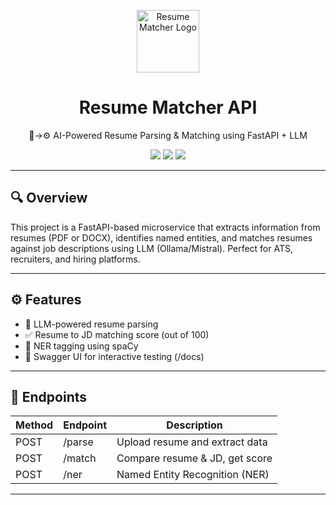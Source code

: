 <p align="center">
  <img src="https://img.icons8.com/external-flat-juicy-fish/64/resume.png" width="100" alt="Resume Matcher Logo">
  <h1 align="center">Resume Matcher API</h1>
  <p align="center">📄→⚙️ AI-Powered Resume Parsing & Matching using FastAPI + LLM</p>
</p>

<p align="center">
  <img src="https://img.shields.io/badge/Python-3.9-blue?style=flat-square" />
  <img src="https://img.shields.io/badge/FastAPI-🚀-green?style=flat-square" />
  <img src="https://img.shields.io/github/license/YOUR-USERNAME/resume-matcher?style=flat-square" />
</p>

---

## 🔍 Overview

This project is a FastAPI-based microservice that extracts information from resumes (PDF or DOCX), identifies named entities, and matches resumes against job descriptions using LLM (Ollama/Mistral). Perfect for ATS, recruiters, and hiring platforms.

---

## ⚙️ Features

- 🧠 LLM-powered resume parsing
- ✅ Resume to JD matching score (out of 100)
- 🧾 NER tagging using spaCy
- 🧪 Swagger UI for interactive testing (/docs)

---

## 🚀 Endpoints

| Method | Endpoint     | Description                    |
|--------|--------------|--------------------------------|
| POST   | /parse       | Upload resume and extract data |
| POST   | /match       | Compare resume & JD, get score |
| POST   | /ner         | Named Entity Recognition (NER) |

---

